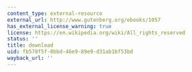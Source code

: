 ```yaml
---
content_type: external-resource
external_url: http://www.gutenberg.org/ebooks/1057
has_external_license_warning: true
license: https://en.wikipedia.org/wiki/All_rights_reserved
status: ''
title: download
uid: fb578f5f-0bbd-46e9-89e9-d31ab1bf53bd
wayback_url: ''
---
```


